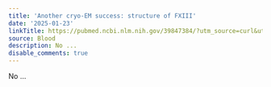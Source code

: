 ```yaml
---
title: 'Another cryo-EM success: structure of FXIII'
date: '2025-01-23'
linkTitle: https://pubmed.ncbi.nlm.nih.gov/39847384/?utm_source=curl&utm_medium=rss&utm_campaign=journals&utm_content=7603509&fc=None&ff=20250124170816&v=2.18.0.post9+e462414
source: Blood
description: No ...
disable_comments: true
---
```

No ...